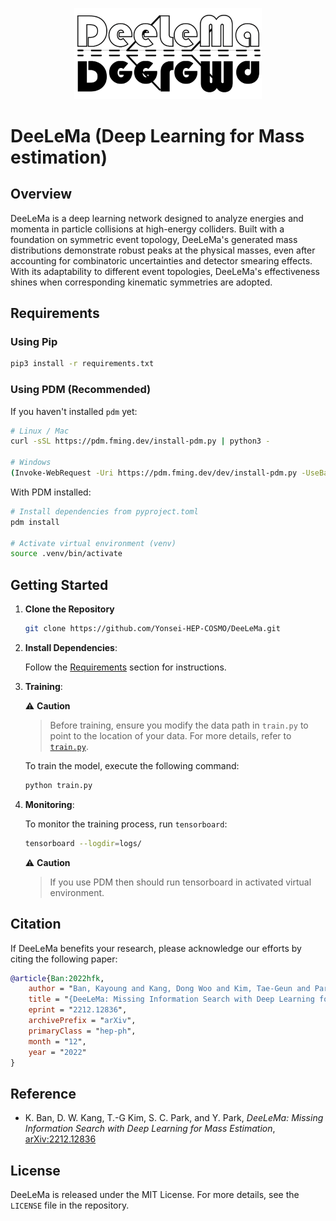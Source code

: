 <p align="center">
<img src="https://github.com/Yonsei-HEP-COSMO/DeeLeMa/blob/main/img/DeeLeMa.png?raw=true" width="300">
</p>

# DeeLeMa (Deep Learning for Mass estimation)

## Overview

DeeLeMa is a deep learning network designed to analyze energies and momenta in particle collisions at high-energy colliders. Built with a foundation on symmetric event topology, DeeLeMa's generated mass distributions demonstrate robust peaks at the physical masses, even after accounting for combinatoric uncertainties and detector smearing effects. With its adaptability to different event topologies, DeeLeMa's effectiveness shines when corresponding kinematic symmetries are adopted.

## Requirements

### Using Pip

```bash
pip3 install -r requirements.txt
```

### Using PDM (Recommended)

If you haven't installed `pdm` yet:

```bash
# Linux / Mac
curl -sSL https://pdm.fming.dev/install-pdm.py | python3 -

# Windows
(Invoke-WebRequest -Uri https://pdm.fming.dev/dev/install-pdm.py -UseBasicParsing).Content | python -
```

With PDM installed:

```bash
# Install dependencies from pyproject.toml
pdm install

# Activate virtual environment (venv)
source .venv/bin/activate
```

## Getting Started

1. **Clone the Repository**

    ```bash
    git clone https://github.com/Yonsei-HEP-COSMO/DeeLeMa.git
    ```

2. **Install Dependencies**: 
   
   Follow the [Requirements](#requirements) section for instructions.

3. **Training**:

    ⚠️ **Caution**
    > Before training, ensure you modify the data path in `train.py` to point to the location of your data.
    > For more details, refer to [`train.py`](./train.py).

   To train the model, execute the following command:

    ```bash
    python train.py
    ```

4. **Monitoring**:
   
   To monitor the training process, run `tensorboard`:

    ```bash
    tensorboard --logdir=logs/
    ```

    ⚠️ **Caution**
    > If you use PDM then should run tensorboard in activated virtual environment.
  
    

## Citation

If DeeLeMa benefits your research, please acknowledge our efforts by citing the following paper:

```bibtex
@article{Ban:2022hfk,
    author = "Ban, Kayoung and Kang, Dong Woo and Kim, Tae-Geun and Park, Seong Chan and Park, Yeji",
    title = "{DeeLeMa: Missing Information Search with Deep Learning for Mass Estimation}",
    eprint = "2212.12836",
    archivePrefix = "arXiv",
    primaryClass = "hep-ph",
    month = "12",
    year = "2022"
}
```

## Reference

* K. Ban, D. W. Kang, T.-G Kim, S. C. Park, and Y. Park,  *DeeLeMa: Missing Information Search with Deep Learning for Mass Estimation*, [arXiv:2212.12836](https://arxiv.org/abs/2212.12836)

## License

DeeLeMa is released under the MIT License. For more details, see the `LICENSE` file in the repository.
